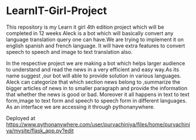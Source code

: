 # LearnIT-Girl-Project
This repository is my Learn it girl 4th edition project which will be completed in  12 weeks
Aleck is a bot which will basically convert any language translation query one can have.We are trying to implement it on english spanish and french language.
It will have extra features to convert speech to speech and image to text translation also.


In the respective project we are making a bot which helps larger audience to understand and read the news in a very efficient and easy way.As its name suggest ,our bot will able to provide solution in various languages. Aleck can categorize that which section news belong to ,summarize the bigger articles of news in to smaller paragraph and provide the information that whether the news is good or bad. Moreover it all happens in text to text form,image to text form and speech to speech form in different languages. As an interface we are accessing it through pythonanywhere.

Deployed at https://www.pythonanywhere.com/user/purvachiniya/files/home/purvachiniya/mysite/flask_app.py?edit
